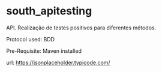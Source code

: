 # south_apitesting
API. Realização de testes positivos para diferentes métodos.

Protocol used: BDD 

Pre-Requisite: Maven installed

url: https://jsonplaceholder.typicode.com/

